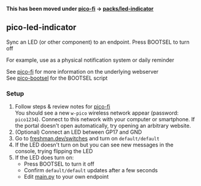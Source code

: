 **This has been moved under [pico-fi](https://freshman.dev/git:pico-fi) → [packs/led-indicator](https://freshman.dev/git:pico-fi/tree/master/src/packs/led-indicator)**


## pico-led-indicator

Sync an LED (or other component) to an endpoint. Press BOOTSEL to turn off  

For example, use as a physical notification system or daily reminder  

See [pico-fi](https://github.com/cfreshman/pico-fi) for more information on the underlying webserver  
See [pico-bootsel](https://github.com/cfreshman/pico-bootsel) for the BOOTSEL script  


### Setup

1. Follow steps & review notes for [pico-fi](https://github.com/cfreshman/pico-fi/blob/master/README.md#prerequisites)  
You should see a new `w-pico` wireless network appear (password: `pico1234`). Connect to this network with your computer or smartphone. If the portal doesn't open automatically, try opening an arbitrary website.
1. (Optional) Connect an LED between GP17 and GND  
1. Go to [freshman.dev/switches](https://freshman.dev/switches) and turn on `default/default`  
1. If the LED doesn't turn on but you can see new messages in the console, trying flipping the LED
1. If the LED does turn on:
   - Press BOOTSEL to turn it off
   - Confirm `default/default` updates after a few seconds
   - Edit [main.py](./src/main.py) to your own endpoint

